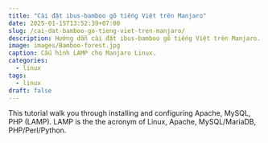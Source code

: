 ```yaml
---
title: "Cài đặt ibus-bamboo gõ tiếng Việt trên Manjaro"
date: 2025-01-15T13:52:39+07:00
slug: /cai-dat-bamboo-go-tieng-viet-tren-manjaro/
description: Hướng dẫn cài đặt ibus-bamboo gõ tiếng Việt trên Manjaro.
image: images/Bamboo-forest.jpg
caption: Cấu hình LAMP cho Manjaro Linux.
categories:
  - linux
tags:
  - linux
draft: false
---
```

This tutorial walk you through installing and configuring Apache, MySQL, PHP (LAMP).
LAMP is the the acronym of Linux, Apache, MySQL/MariaDB, PHP/Perl/Python.


